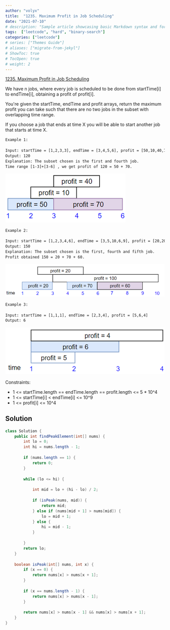 ```yaml
---
author: "volyx"
title:  "1235. Maximum Profit in Job Scheduling"
date: "2021-07-10"
# description: "Sample article showcasing basic Markdown syntax and formatting for HTML elements."
tags:  ["leetcode", "hard", "binary-search"]
categories: ["leetcode"]
# series: ["Themes Guide"]
# aliases: ["migrate-from-jekyl"]
# ShowToc: true
# TocOpen: true
# weight: 2
---
```


[1235. Maximum Profit in Job Scheduling](https://leetcode.com/problems/maximum-profit-in-job-scheduling/)

We have n jobs, where every job is scheduled to be done from startTime[i] to endTime[i], obtaining a profit of profit[i].

You're given the startTime, endTime and profit arrays, return the maximum profit you can take such that there are no two jobs in the subset with overlapping time range.

If you choose a job that ends at time X you will be able to start another job that starts at time X.

```txt
Example 1:

Input: startTime = [1,2,3,3], endTime = [3,4,5,6], profit = [50,10,40,70]
Output: 120
Explanation: The subset chosen is the first and fourth job. 
Time range [1-3]+[3-6] , we get profit of 120 = 50 + 70.
```

![ex1](/images/2021-07-10-ex1.png)

```txt
Example 2:

Input: startTime = [1,2,3,4,6], endTime = [3,5,10,6,9], profit = [20,20,100,70,60]
Output: 150
Explanation: The subset chosen is the first, fourth and fifth job. 
Profit obtained 150 = 20 + 70 + 60.
```

![ex2](/images/2021-07-10-ex2.png)

```txt
Example 3:

Input: startTime = [1,1,1], endTime = [2,3,4], profit = [5,6,4]
Output: 6
```

![ex3](/images/2021-07-10-ex3.png)

Constraints:

- 1 <= startTime.length == endTime.length == profit.length <= 5 * 10^4
- 1 <= startTime[i] < endTime[i] <= 10^9
- 1 <= profit[i] <= 10^4

## Solution

```java
class Solution {
    public int findPeakElement(int[] nums) {
        int lo = 0; 
        int hi = nums.length - 1;
        
        if (nums.length == 1) {
            return 0;
        }
        
        while (lo <= hi) {
            
            int mid = lo + (hi - lo) / 2;
            
            if (isPeak(nums, mid)) {
                return mid;
            } else if (nums[mid + 1] > nums[mid]) {
                lo = mid + 1;
            } else {
                hi = mid - 1;
            }
            
        }
        return lo;
    }
    
    boolean isPeak(int[] nums, int x) {
        if (x == 0) {
            return nums[x] > nums[x + 1];
        }
        
        if (x == nums.length - 1) {
            return nums[x] > nums[x - 1];
        }
        
        return nums[x] > nums[x - 1] && nums[x] > nums[x + 1];
    }
}
```
